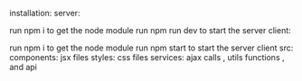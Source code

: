 installation: server:

run npm i to get the node module
run npm run dev to start the server
client:

run npm i to get the node module
run npm start to start the server
client src: components: jsx files styles: css files services: ajax calls , utils functions , and api
